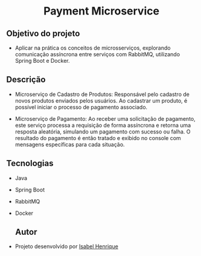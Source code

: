 <h1 align="center">
  Payment Microservice
</h1>

## Objetivo do projeto

- Aplicar na prática os conceitos de microsserviços, explorando comunicação assíncrona entre serviços com RabbitMQ, utilizando Spring Boot e Docker.

## Descrição
- Microserviço de Cadastro de Produtos: Responsável pelo cadastro de novos produtos enviados pelos usuários. Ao cadastrar um produto, é possível iniciar o processo de pagamento associado.

- Microserviço de Pagamento: Ao receber uma solicitação de pagamento, este serviço processa a requisição de forma assíncrona e retorna uma resposta aleatória, simulando um pagamento com sucesso ou falha. O resultado do pagamento é então tratado e exibido no console com mensagens específicas para cada situação.

## Tecnologias
- Java
- Spring Boot
- RabbitMQ
- Docker

  ## Autor

- Projeto desenvolvido por [Isabel Henrique](https://www.linkedin.com/in/isabel-henrique/)
